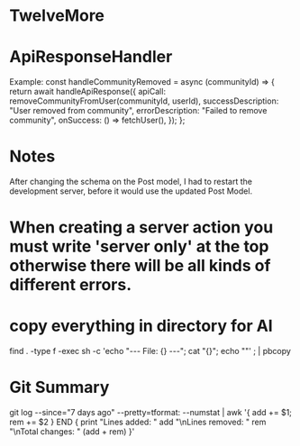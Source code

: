 # TwelveMore

# ApiResponseHandler
Example:
const handleCommunityRemoved = async (communityId) => {
    return await handleApiResponse({
      apiCall: removeCommunityFromUser(communityId, userId),
      successDescription: "User removed from community",
      errorDescription: "Failed to remove community",
      onSuccess: () => fetchUser(),
    });
};

# Notes
After changing the schema on the Post model, I had to restart the development server, before it would use the updated Post Model.

# When creating a server action you must write 'server only' at the top otherwise there will be all kinds of different errors.

# copy everything in directory for AI
find . -type f -exec sh -c 'echo "--- File: {} ---"; cat "{}"; echo ""' \; | pbcopy

# Git Summary
git log --since="7 days ago" --pretty=tformat: --numstat | awk '{ add += $1; rem += $2 } END { print "Lines added: " add "\nLines removed: " rem "\nTotal changes: " (add + rem) }'